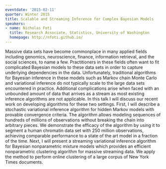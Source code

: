 ```yaml
---
eventdate: '2015-02-11'
quarter: Winter 2015
title: Scalable and Streaming Inference for Complex Bayesian Models
speakers:
- name: Nicholas Foti
  title: Research Associate, Statistics, University of Washington
  homepage: http://nfoti.github.io/
---
```

Massive data sets have become commonplace in many applied fields including genomics, neuroscience, finance, information retrieval, and the social sciences, to name a few. Practitioners in these fields often want to fit complicated Bayesian models to these data sets in order to capture underlying dependencies in the data. Unfortunately, traditional algorithms for Bayesian inference in these models such as Markov chain Monte Carlo and variational inference do not typically scale to the large data sets encountered in practice. Additional complications arise when faced with an unbounded amount of data that arrives as a stream as most existing inference algorithms are not applicable. In this talk I will discuss our recent work on developing algorithms for these two settings. First, I will describe a stochastic variational inference algorithm for hidden Markov models with provable convergence criteria. The algorithm allows modeling sequences of hundreds of millions of observations without breaking the chain into arbitrary pieces. We demonstrate the efficacy of the algorithm by using it to segment a human chromatin data set with 250 million observations, achieving comparable performance to a state of the art model in a fraction of the time. Next, I will present a streaming variational inference algorithm for Bayesian nonparametric mixture models which provides an efficient nonparametric clustering algorithm for massive streaming data. We apply the method to perform online clustering of a large corpus of New York Times documents.